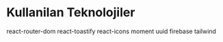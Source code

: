 <h1>Kullanilan Teknolojiler</h1>
react-router-dom
react-toastify
react-icons
moment
uuid
firebase
tailwind
 
